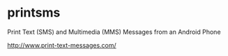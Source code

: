 # printsms
Print Text (SMS) and Multimedia (MMS) Messages from an Android Phone

http://www.print-text-messages.com/
